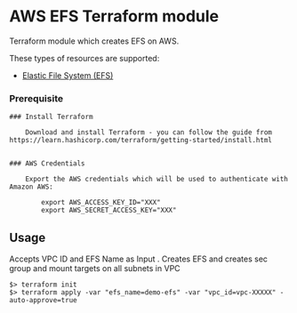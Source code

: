 # AWS EFS Terraform module

Terraform module which creates EFS on AWS.

These types of resources are supported:

* [Elastic File System (EFS)](https://www.terraform.io/docs/providers/aws/r/efs_file_system.html)

### Prerequisite

    ### Install Terraform

        Download and install Terraform - you can follow the guide from https://learn.hashicorp.com/terraform/getting-started/install.html

    
    ### AWS Credentials

        Export the AWS credentials which will be used to authenticate with Amazon AWS:
        
            export AWS_ACCESS_KEY_ID="XXX"
            export AWS_SECRET_ACCESS_KEY="XXX"



## Usage

Accepts VPC ID and EFS Name as Input . Creates EFS and creates sec group and mount targets on all subnets in VPC 
    
    $> terraform init
    $> terraform apply -var "efs_name=demo-efs" -var "vpc_id=vpc-XXXXX" -auto-approve=true
    
 